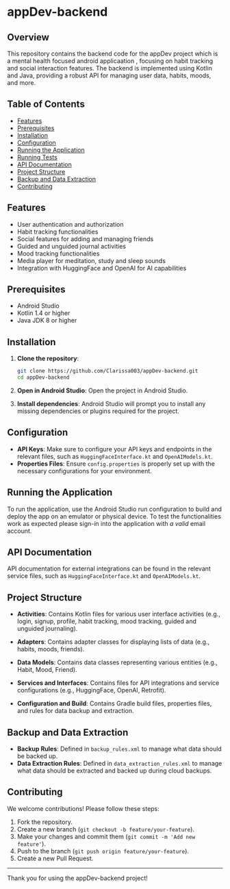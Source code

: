 # appDev-backend

## Overview
This repository contains the backend code for the appDev project which is a mental health focused android applicaation
, focusing on habit tracking and social interaction features. The backend is implemented using Kotlin and Java, providing a robust API for managing user data, habits, moods, and more.

## Table of Contents
- [Features](#features)
- [Prerequisites](#prerequisites)
- [Installation](#installation)
- [Configuration](#configuration)
- [Running the Application](#running-the-application)
- [Running Tests](#running-tests)
- [API Documentation](#api-documentation)
- [Project Structure](#project-structure)
- [Backup and Data Extraction](#backup-and-data-extraction)
- [Contributing](#contributing)


## Features
- User authentication and authorization
- Habit tracking functionalities
- Social features for adding and managing friends
- Guided and unguided journal activities
- Mood tracking functionalities
- Media player for meditation, study and sleep sounds
- Integration with HuggingFace and OpenAI for AI capabilities

## Prerequisites
- Android Studio
- Kotlin 1.4 or higher
- Java JDK 8 or higher

## Installation

1. **Clone the repository**:
    ```sh
    git clone https://github.com/Clarissa003/appDev-backend.git
    cd appDev-backend
    ```

2. **Open in Android Studio**:
   Open the project in Android Studio.

3. **Install dependencies**:
   Android Studio will prompt you to install any missing dependencies or plugins required for the project.

## Configuration
- **API Keys**: Make sure to configure your API keys and endpoints in the relevant files, such as `HuggingFaceInterface.kt` and `OpenAIModels.kt`.
- **Properties Files**: Ensure `config.properties` is properly set up with the necessary configurations for your environment.

## Running the Application
To run the application, use the Android Studio run configuration to build and deploy the app on an emulator or physical device. To test the functionalities work as expected please sign-in into the application with *a valid* email account.

## API Documentation
API documentation for external integrations can be found in the relevant service files, such as `HuggingFaceInterface.kt` and `OpenAIModels.kt`.

## Project Structure
- **Activities**: Contains Kotlin files for various user interface activities (e.g., login, signup, profile, habit tracking, mood tracking, guided and unguided journaling).

- **Adapters**: Contains adapter classes for displaying lists of data (e.g., habits, moods, friends).

- **Data Models**: Contains data classes representing various entities (e.g., Habit, Mood, Friend).

- **Services and Interfaces**: Contains files for API integrations and service configurations (e.g., HuggingFace, OpenAI, Retrofit).

- **Configuration and Build**: Contains Gradle build files, properties files, and rules for data backup and extraction.

## Backup and Data Extraction
- **Backup Rules**: Defined in `backup_rules.xml` to manage what data should be backed up.
- **Data Extraction Rules**: Defined in `data_extraction_rules.xml` to manage what data should be extracted and backed up during cloud backups.

## Contributing
We welcome contributions! Please follow these steps:
1. Fork the repository.
2. Create a new branch (`git checkout -b feature/your-feature`).
3. Make your changes and commit them (`git commit -m 'Add new feature'`).
4. Push to the branch (`git push origin feature/your-feature`).
5. Create a new Pull Request.

---

Thank you for using the appDev-backend project!
